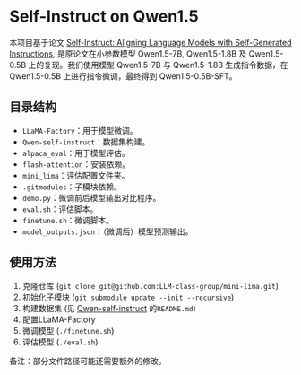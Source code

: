 # Self-Instruct on Qwen1.5 

本项目基于论文 [Self-Instruct: Aligning Language Models with Self-Generated Instructions](https://arxiv.org/abs/2212.10560), 是原论文在小参数模型 Qwen1.5-7B, Qwen1.5-1.8B 及 Qwen1.5-0.5B 上的复现。我们使用模型 Qwen1.5-7B 与 Qwen1.5-1.8B 生成指令数据，在 Qwen1.5-0.5B 上进行指令微调，最终得到 Qwen1.5-0.5B-SFT。

## 目录结构 

- `LLaMA-Factory`：用于模型微调。
- `Qwen-self-instruct`：数据集构建。 
- `alpaca_eval`：用于模型评估。
- `flash-attention`：安装依赖。
- `mini_lima`：评估配置文件夹。
- `.gitmodules`：子模块依赖。
- `demo.py`：微调前后模型输出对比程序。
- `eval.sh`：评估脚本。
- `finetune.sh`：微调脚本。 
- `model_outputs.json`：（微调后）模型预测输出。

## 使用方法

1. 克隆仓库 (`git clone git@github.com:LLM-class-group/mini-lima.git`)
2. 初始化子模块 (`git submodule update --init --recursive`)
3. 构建数据集 (见 [Qwen-self-instruct](https://github.com/LLM-class-group/Qwen-self-instruct) 的`README.md`)
4. 配置LLaMA-Factory
5. 微调模型 (`./finetune.sh`)
6. 评估模型 (`./eval.sh`)

备注：部分文件路径可能还需要额外的修改。
